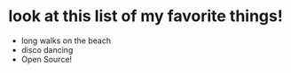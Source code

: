 # look at this list of my favorite things!
- long walks on the beach
- disco dancing 
- Open Source!


